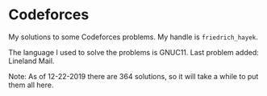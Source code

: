 # Codeforces
My solutions to some Codeforces problems. My handle is `friedrich_hayek`.

The language I used to solve the problems is GNUC11. Last problem added: Lineland Mail.

Note: As of 12-22-2019 there are 364 solutions, so it will take a while to put them all here.
